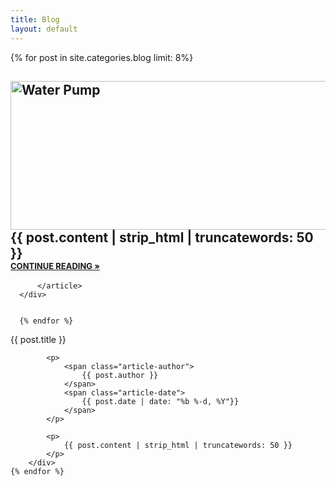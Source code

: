 ```yaml
---
title: Blog
layout: default
---
```


<div class="container">
    {% for post in site.categories.blog limit: 8%}
        <div class="row">
            <h2>
                <a href="{{ post.url | prepend: site.baseurl }}">
                  <img class="first-image-thumbnail alignnone size-large wp-image-4513" src="{{ post.image | prepend: site.baseurl }}" alt="Water Pump" width="700" height="238" /></a>
                  <br>
                  {{ post.content | strip_html | truncatewords: 50 }}
                  <br>
                  <a href="{{ post.url | prepend: site.baseurl }}" style="text-transform:uppercase; font-size: 13px; font-weight: 700;">Continue Reading »</a>
              </div>

          </article>
      </div>


      {% endfor %}
  </div>
                    {{ post.title }}
                </a>
            </h2>
            
            <p>
                <span class="article-author">
                    {{ post.author }}
                </span>
                <span class="article-date">
                    {{ post.date | date: "%b %-d, %Y"}}
                </span>
            </p>
            
            <p>
                {{ post.content | strip_html | truncatewords: 50 }}
            </p>
        </div>
    {% endfor %}
</div>